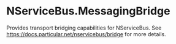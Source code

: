 # NServiceBus.MessagingBridge

Provides transport bridging capabilities for NServiceBus. See https://docs.particular.net/nservicebus/bridge for more details.
